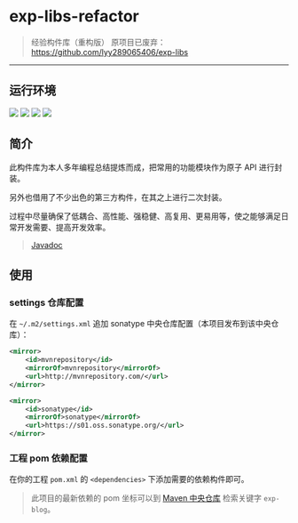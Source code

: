 # exp-libs-refactor

> 经验构件库（重构版）
> 原项目已废弃：https://github.com/lyy289065406/exp-libs

------

## 运行环境

[![](https://img.shields.io/badge/JDK-1.8%2B-brightgreen.svg)](https://www.oracle.com/java/technologies/javase/javase8-archive-downloads.html) [![](https://img.shields.io/badge/Maven-3.2.5%2B-brightgreen.svg)](https://maven.apache.org/) [![](https://img.shields.io/badge/IDE-Idea-brightgreen.svg)](https://www.jetbrains.com/zh-cn/idea/) ![](https://img.shields.io/badge/Platform-windows|*nix-brightgreen.svg) 


## 简介

此构件库为本人多年编程总结提炼而成，把常用的功能模块作为原子 API 进行封装。

另外也借用了不少出色的第三方构件，在其之上进行二次封装。

过程中尽量确保了低耦合、高性能、强稳健、高复用、更易用等，使之能够满足日常开发需要、提高开发效率。

> [Javadoc](https://lyy289065406.github.io/exp-libs-refactor/)


## 使用

### settings 仓库配置

在 `~/.m2/settings.xml` 追加 sonatype 中央仓库配置（本项目发布到该中央仓库）：

```xml
<mirror>
    <id>mvnrepository</id>
    <mirrorOf>mvnrepository</mirrorOf>
    <url>http://mvnrepository.com/</url>
</mirror>

<mirror>
    <id>sonatype</id>
    <mirrorOf>sonatype</mirrorOf>
    <url>https://s01.oss.sonatype.org/</url>
</mirror>
```

### 工程 pom 依赖配置

在你的工程 `pom.xml` 的 `<dependencies>` 下添加需要的依赖构件即可。

> 此项目的最新依赖的 pom 坐标可以到 [Maven 中央仓库](https://mvnrepository.com/search?q=exp-blog) 检索关键字 `exp-blog`。


